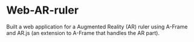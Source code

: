 # Web-AR-ruler
Built a web application for a Augmented Reality (AR) ruler using A-Frame and AR.js (an extension to A-Frame that handles the AR part).
